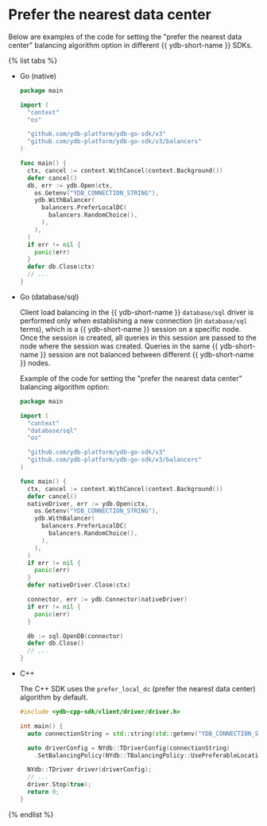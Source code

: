 # Prefer the nearest data center

Below are examples of the code for setting the "prefer the nearest data center" balancing algorithm option in different {{ ydb-short-name }} SDKs.

{% list tabs %}

- Go (native)

   ```go
   package main

   import (
     "context"
     "os"

     "github.com/ydb-platform/ydb-go-sdk/v3"
     "github.com/ydb-platform/ydb-go-sdk/v3/balancers"
   )

   func main() {
     ctx, cancel := context.WithCancel(context.Background())
     defer cancel()
     db, err := ydb.Open(ctx,
       os.Getenv("YDB_CONNECTION_STRING"),
       ydb.WithBalancer(
         balancers.PreferLocalDC(
           balancers.RandomChoice(),
         ),
       ),
     )
     if err != nil {
       panic(err)
     }
     defer db.Close(ctx)
     // ...
   }
   ```

- Go (database/sql)

   Client load balancing in the {{ ydb-short-name }} `database/sql` driver is performed only when establishing a new connection (in `database/sql` terms), which is a {{ ydb-short-name }} session on a specific node. Once the session is created, all queries in this session are passed to the node where the session was created. Queries in the same {{ ydb-short-name }} session are not balanced between different {{ ydb-short-name }} nodes.

   Example of the code for setting the "prefer the nearest data center" balancing algorithm option:

   ```go
   package main

   import (
     "context"
     "database/sql"
     "os"

     "github.com/ydb-platform/ydb-go-sdk/v3"
     "github.com/ydb-platform/ydb-go-sdk/v3/balancers"
   )

   func main() {
     ctx, cancel := context.WithCancel(context.Background())
     defer cancel()
     nativeDriver, err := ydb.Open(ctx,
       os.Getenv("YDB_CONNECTION_STRING"),
       ydb.WithBalancer(
         balancers.PreferLocalDC(
           balancers.RandomChoice(),
         ),
       ),
     )
     if err != nil {
       panic(err)
     }
     defer nativeDriver.Close(ctx)

     connector, err := ydb.Connector(nativeDriver)
     if err != nil {
       panic(err)
     }

     db := sql.OpenDB(connector)
     defer db.Close()
     // ...
   }
   ```

- С++

  The C++ SDK uses the `prefer_local_dc` (prefer the nearest data center) algorithm by default.

  ```cpp
  #include <ydb-cpp-sdk/client/driver/driver.h>

  int main() {
    auto connectionString = std::string(std::getenv("YDB_CONNECTION_STRING"));

    auto driverConfig = NYdb::TDriverConfig(connectionString)
      .SetBalancingPolicy(NYdb::TBalancingPolicy::UsePreferableLocation());

    NYdb::TDriver driver(driverConfig);
    // ...
    driver.Stop(true);
    return 0;
  }
  ```

{% endlist %}
